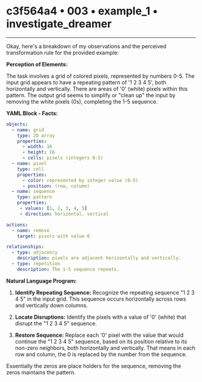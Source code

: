 # c3f564a4 • 003 • example_1 • investigate_dreamer

---
Okay, here's a breakdown of my observations and the perceived transformation rule for the provided example:

**Perception of Elements:**

The task involves a grid of colored pixels, represented by numbers 0-5. The input grid appears to have a repeating pattern of '1 2 3 4 5', both horizontally and vertically. There are areas of '0' (white) pixels within this pattern. The output grid seems to simplify or "clean up" the input by removing the white pixels (0s), completing the 1-5 sequence.

**YAML Block - Facts:**



```yaml
objects:
  - name: grid
    type: 2D array
    properties:
      - width: 16
      - height: 16
      - cells: pixels (integers 0-5)
  - name: pixel
    type: cell
    properties:
      - color: represented by integer value (0-5)
      - position: (row, column)
  - name: sequence
    type: pattern
    properties:
     - values: [1, 2, 3, 4, 5]
     - direction: horizontal, vertical

actions:
  - name: remove
    target: pixels with value 0

relationships:
  - type: adjacency
    description: pixels are adjacent horizontally and vertically.
  - type: repetition
    description: The 1-5 sequence repeats.
```



**Natural Language Program:**

1.  **Identify Repeating Sequence:** Recognize the repeating sequence "1 2 3 4 5" in the input grid. This sequence occurs horizontally across rows and vertically down columns.

2.  **Locate Disruptions:** Identify the pixels with a value of '0' (white) that disrupt the "1 2 3 4 5" sequence.

3.  **Restore Sequence:** Replace each '0' pixel with the value that would continue the "1 2 3 4 5" sequence, based on its position relative to its non-zero neighbors, both horizontally and vertically. That means in each row and column, the 0 is replaced by the number from the sequence.

Essentially the zeros are place holders for the sequence, removing the zeros maintains the pattern.

